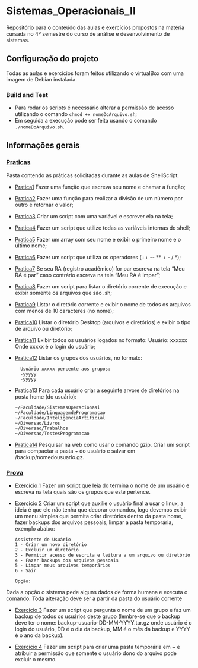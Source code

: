 # Sistemas_Operacionais_II

Repositório para o conteúdo das aulas e exercícios propostos na matéria cursada no 4º semestre do curso de análise e desenvolvimento de sistemas.

## Configuração do projeto

Todas as aulas e exercícios foram feitos utilizando o virtualBox com uma imagem de Debian instalada.


### Build and Test

* Para rodar os scripts é necessário alterar a permissão de acesso utilizando o comando `chmod +x nomeDoArquivo.sh`;
* Em seguida a execução pode ser feita usando o comando `./nomeDoArquivo.sh`.

## Informações gerais

### [Praticas](https://github.com/juliobarcellos/Sistemas_Operacionais_II/tree/master/Praticas)
Pasta contendo as práticas solicitadas durante as aulas de ShellScript.

- [Pratica1](Praticas/pratica1.sh) Fazer uma função que escreva seu nome e chamar a função;

- [Pratica2](Praticas/pratica2.sh) Fazer uma função para realizar a divisão de um número por outro e retornar o valor;

- [Pratica3](Praticas/pratica3.sh) Criar um script com uma variável e escrever ela na tela;

- [Pratica4](Praticas/pratica4.sh) Fazer um script que utilize todas as variáveis internas do shell;

- [Pratica5](Praticas/pratica5.sh) Fazer um array com seu nome e exibir o primeiro nome e o último nome;

- [Pratica6](Praticas/pratica6.sh) Fazer um script que utiliza os operadores (++ -- ** + - / *);

- [Pratica7](Praticas/pratica7.sh) Se seu RA (registro acadêmico) for par escreva na tela “Meu RA é par” caso contrário escreva na tela “Meu RA é Impar”;

- [Pratica8](Praticas/pratica8.sh) Fazer um script para listar o diretório corrente de execução e exibir somente os arquivos que são .sh;

- [Pratica9](Praticas/pratica9.sh) Listar o diretório corrente e exibir o nome de todos os arquivos com menos de 10 caracteres (no nome);

- [Pratica10](Praticas/pratica10.sh) Listar o diretório Desktop (arquivos e diretórios) e exibir o tipo de arquivo ou diretório;
 
- [Pratica11](Praticas/pratica11.sh) Exibir todos os usuários logados no formato: Usuário: xxxxxx Onde xxxxx é o login do usuário;

- [Pratica12](Praticas/pratica12.sh) Listar os grupos dos usuários, no formato: 

        Usuário xxxxx percente aos grupos:
        -yyyyy
        -yyyyy
        
- [Pratica13](Praticas/pratica13.sh) Para cada usuário criar a seguinte arvore de diretórios na posta home (do usuário):

      ~/Faculdade/SistemasOperacionasi
      ~/Faculdade/LinguagemdeProgramacao
      ~/Faculdade/InteligenciaArtificial
      ~/Diversao/Livros
      ~/Diversao/Trabalhos
      ~/Diversao/TestesProgramacao

- [Pratica14](Praticas/pratica14.sh) Pesquisar na web como usar o comando gzip. Criar um script para compactar a pasta ~ do usuário e salvar em /backup/nomedousuario.gz.


### [Prova](https://github.com/juliobarcellos/Sistemas_Operacionais_II/tree/master/Prova)

- [Exercício 1](Prova/Ex1/grupos.sh) Fazer um script que leia do termina o nome de um usuário e escreva na tela quais são os grupos que este pertence.

- [Exercício 2](Prova/Ex2/menu.sh) Criar um script que auxilie o usuário final a usar o linux, a ideia é que ele não tenha que decorar comandos, logo devemos exibir um menu simples que permita criar diretórios dentro da pasta home, fazer backups dos arquivos pessoais, limpar a pasta temporária, exemplo abaixo:

      Assistente de Usuário
      1 - Criar um novo diretório
      2 - Excluir um diretório
      3 - Permitir acesso de escrita e leitura a um arquivo ou diretório
      4 - Fazer backups dos arquivos pessoais
      5 - Limpar meus arquivos temporários
      6 - Sair

      Opção:

Dada a opção o sistema pede alguns dados de forma humana e executa o comando.
Toda alteração deve ser a partir da pasta do usuário corrente

- [Exercício 3](Prova/Ex3/backup.sh) Fazer um script que pergunta o nome de um grupo e faz um backup de todos os usuários deste grupo (lembre-se que o backup deve ter o nome: backup-usuario-DD-MM-YYYY.tar.gz onde usuário é o login do usuário, DD é o dia da backup, MM é o mês da backup e YYYY é o ano da backup).

- [Exercício 4](Prova/Ex4/pastaTemp.sh) Fazer um script para criar uma pasta temporária em ~ e atribuir a permissão que somente o usuário dono do arquivo pode excluir o mesmo.
